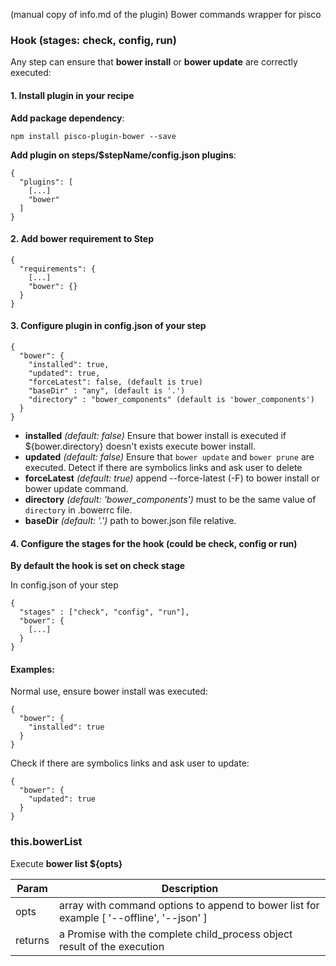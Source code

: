 (manual copy of info.md of the plugin)
Bower commands wrapper for pisco

### Hook (stages: check, config, run)

Any step can ensure that **bower install** or **bower update** are correctly executed:

#### 1. Install plugin in your recipe 
 
 **Add package dependency**:
 
    npm install pisco-plugin-bower --save
 
 **Add plugin on steps/$stepName/config.json plugins**:
 
```
{
  "plugins": [
    [...]
    "bower" 
  ]
}
```

#### 2. Add bower requirement to Step

```
{
  "requirements": {
    [...]
    "bower": {}
  }
}
```


#### 3. Configure plugin in config.json of your step


```
{
  "bower": {
    "installed": true,
    "updated": true,
    "forceLatest": false, (default is true)
    "baseDir" : "any", (default is '.') 
    "directory" : "bower_components" (default is 'bower_components')
  }
}
```

  - **installed** _(default: false)_ Ensure that bower install is executed if ${bower.directory} doesn't exists execute bower install.
  - **updated** _(default: false)_ Ensure that `bower update` and `bower prune` are executed. Detect if there are symbolics links and ask user to delete 
  - **forceLatest** _(default: true)_ append --force-latest (-F) to bower install or bower update command.
  - **directory** _(default: 'bower_components')_ must to be the same value of `directory` in .bowerrc file.
  - **baseDir** _(default: '.')_ path to bower.json file relative.
  
#### 4. Configure the stages for the hook (could be check, config or run)

**By default the hook is set on check stage**

In config.json of your step
 
```
{
  "stages" : ["check", "config", "run"],
  "bower": {
    [...]
  }
}
```

  
#### Examples:
 
Normal use, ensure bower install was executed:

```
{
  "bower": {
    "installed": true
  }
}
```

Check if there are symbolics links and ask user to update:

```
{
  "bower": {
    "updated": true
  }
}
```

### this.bowerList

Execute **bower list ${opts}**

| Param | Description |
| --- | --- |
| opts | array with command options to append to bower list for example [ '--offline', '--json' ]  |
| returns | a Promise with the complete child_process object result of the execution |

